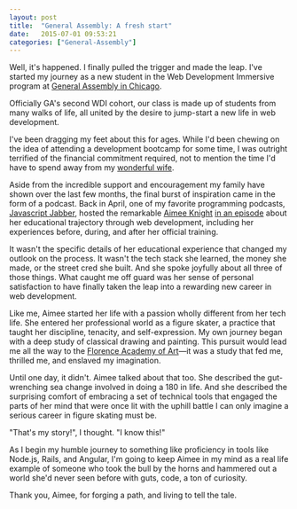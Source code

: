 ```yaml
---
layout: post
title:  "General Assembly: A fresh start"
date:   2015-07-01 09:53:21
categories: ["General-Assembly"]
---
```

Well, it's happened. I finally pulled the trigger and made the leap. I've started my journey as a new student in the Web Development Immersive program at [General Assembly in Chicago][ga].

Officially GA's second WDI cohort, our class is made up of students from many walks of life, all united by the desire to jump-start a new life in web development.

I've been dragging my feet about this for ages. While I'd been chewing on the idea of attending a development bootcamp for some time, I was outright terrified of the financial commitment required, not to mention the time I'd have to spend away from my [wonderful wife][susanna].

Aside from the incredible support and encouragement my family have shown over the last few months, the final burst of inspiration came in the form of a podcast. Back in April, one of my favorite programming podcasts, [Javascript Jabber][jabber], hosted the remarkable [Aimee Knight][aimee] [in an episode][jabberepisode] about her educational trajectory through web development, including her experiences before, during, and after her official training.

It wasn't the specific details of her educational experience that changed my outlook on the process. It wasn't the tech stack she learned, the money she made, or the street cred she built. And she spoke joyfully about all three of those things. What caught me off guard was her sense of personal satisfaction to have finally taken the leap into a rewarding new career in web development.

Like me, Aimee started her life with a passion wholly different from her tech life. She entered her professional world as a figure skater, a practice that taught her discipline, tenacity, and self-expression. My own journey began with a deep study of classical drawing and painting. This pursuit would lead me all the way to the [Florence Academy of Art][faa]&mdash;it was a study that fed me, thrilled me, and enslaved my imagination.

Until one day, it didn't. Aimee talked about that too. She described the gut-wrenching sea change involved in doing a 180 in life. And she described the surprising comfort of embracing a set of technical tools that engaged the parts of her mind that were once lit with the uphill battle I can only imagine a serious career in figure skating must be.

"That's my story!", I thought. "I know this!"

As I begin my humble journey to something like proficiency in tools like Node.js, Rails, and Angular, I'm going to keep Aimee in my mind as a real life example of someone who took the bull by the horns and hammered out a world she'd never seen before with guts, code, a ton of curiosity.

Thank you, Aimee, for forging a path, and living to tell the tale.

[ga]:          http://generalassemb.ly/Chicago
[susanna]:     http://unsaidstud.io
[jabber]:      http://devchat.tv/js-jabber
[aimee]:       http://aimeemarieknight.com/
[faa]:         http://florenceacademyofart.com
[jabberepisode]:      http://devchat.tv/js-jabber/153-jsj-careers-for-junior-developers-with-aimee-knight
